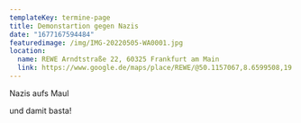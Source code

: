 ```yaml
---
templateKey: termine-page
title: Demonstartion gegen Nazis
date: "1677167594484"
featuredimage: /img/IMG-20220505-WA0001.jpg
location:
  name: REWE Arndtstraße 22, 60325 Frankfurt am Main
  link: https://www.google.de/maps/place/REWE/@50.1157067,8.6599508,19.83z/data=!4m5!3m4!1s0x47bd0951a9a80ba3:0x7e1f805df9c9c4ee!8m2!3d50.1156919!4d8.6598403
---
```

Nazis aufs Maul

[](https://duckduckgo.com/?q=bockenheimer+warte&t=ffab&ia=web&iaxm=maps&iai=10328770694044128329)und damit basta!